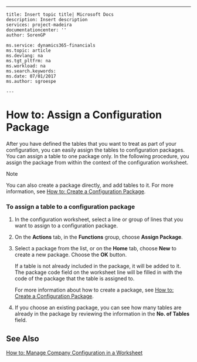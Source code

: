---
    title: Insert topic title| Microsoft Docs
    description: Insert description
    services: project-madeira
    documentationcenter: ''
    author: SorenGP

    ms.service: dynamics365-financials
    ms.topic: article
    ms.devlang: na
    ms.tgt_pltfrm: na
    ms.workload: na
    ms.search.keywords:
    ms.date: 07/01/2017
    ms.author: sgroespe

    ---
# How to: Assign a Configuration Package
After you have defined the tables that you want to treat as part of your configuration, you can easily assign the tables to configuration packages. You can assign a table to one package only. In the following procedure, you assign the package from within the context of the configuration worksheet.  
  
> [!NOTE]  
>  You can also create a package directly, and add tables to it. For more information, see [How to: Create a Configuration Package](../FullExperience/how-to-create-a-configuration-package.md).  
  
### To assign a table to a configuration package  
  
1.  In the configuration worksheet, select a line or group of lines that you want to assign to a configuration package.  
  
2.  On the **Actions** tab, in the **Functions** group, choose **Assign Package**.  
  
3.  Select a package from the list, or on the **Home** tab, choose **New** to create a new package. Choose the **OK** button.  
  
     If a table is not already included in the package, it will be added to it. The package code field on the worksheet line will be filled in with the code of the package that the table is assigned to.  
  
     For more information about how to create a package, see [How to: Create a Configuration Package](../FullExperience/how-to-create-a-configuration-package.md).  
  
4.  If you choose an existing package, you can see how many tables are already in the package by reviewing the information in the **No. of Tables** field.  
  
## See Also  
 [How to: Manage Company Configuration in a Worksheet](../FullExperience/how-to-manage-company-configuration-in-a-worksheet.md)